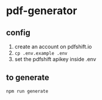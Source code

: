 # pdf-generator

## config
1. create an account on pdfshift.io
2. `cp .env.example .env`
3. set the pdfshift apikey inside .env

## to generate
`npm run generate`